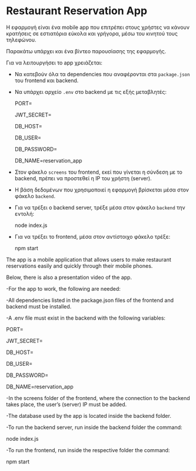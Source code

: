 # Restaurant Reservation App

Η εφαρμογή είναι ένα mobile app που επιτρέπει στους χρήστες να κάνουν κρατήσεις σε εστιατόρια εύκολα και γρήγορα, μέσω του κινητού τους τηλεφώνου.


Παρακάτω υπάρχει και ένα βίντεο παρουσίασης της εφαρμογής.






Για να λειτουργήσει το app χρειάζεται:

- Να κατεβούν όλα τα dependencies που αναφέρονται στα `package.json` του frontend και backend.
- Να υπάρχει αρχείο `.env` στο backend με τις εξής μεταβλητές:
  
   PORT=
  
   JWT_SECRET=
  
   DB_HOST=
  
   DB_USER=
  
   DB_PASSWORD=
  
   DB_NAME=reservation_app

- Στον φάκελο `screens` του frontend, εκεί που γίνεται η σύνδεση με το backend, πρέπει να προστεθεί η IP του χρήστη (server).
- Η βάση δεδομένων που χρησιμοποιεί η εφαρμογή βρίσκεται μέσα στον φάκελο `backend`.
- Για να τρέξει ο backend server, τρέξε μέσα στον φάκελο `backend` την εντολή:
  
    node index.js

 - Για να τρέξει το frontend, μέσα στον αντίστοιχο φάκελο τρέξε:
 
    npm start


   










The app is a mobile application that allows users to make restaurant reservations easily and quickly through their mobile phones.


Below, there is also a presentation video of the app.



-For the app to work, the following are needed:

-All dependencies listed in the package.json files of the frontend and backend must be installed.

-A .env file must exist in the backend with the following variables:

PORT=

JWT_SECRET=

DB_HOST=

DB_USER=

DB_PASSWORD=

DB_NAME=reservation_app

-In the screens folder of the frontend, where the connection to the backend takes place, the user’s (server) IP must be added.

-The database used by the app is located inside the backend folder.

-To run the backend server, run inside the backend folder the command:


node index.js

-To run the frontend, run inside the respective folder the command:


npm start
